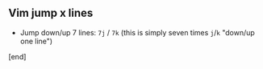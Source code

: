 ## Vim jump x lines

 * Jump down/up 7 lines: `7j` / `7k` (this is simply seven times `j`/`k`  "down/up one line")

[end]